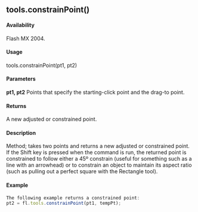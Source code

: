 ## tools.constrainPoint()

#### Availability

Flash MX 2004.

#### Usage

tools.constrainPoint(pt1, pt2)

#### Parameters

**pt1, pt2** Points that specify the starting-click point and the drag-to point.

#### Returns

A new adjusted or constrained point.

#### Description

Method; takes two points and returns a new adjusted or constrained point. If the Shift key is pressed when the command is run, the returned point is constrained to follow either a 45º constrain (useful for something such as a line with an arrowhead) or to constrain an object to maintain its aspect ratio (such as pulling out a perfect square with the Rectangle tool).

#### Example

```javascript
The following example returns a constrained point:
pt2 = fl.tools.constrainPoint(pt1, tempPt);

```